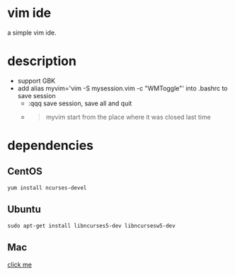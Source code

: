 # vim ide
a simple vim ide.

# description
* support GBK
* add alias myvim='vim -S mysession.vim -c "WMToggle"' into .bashrc to save session
    * :qqq save session, save all and quit
    * >myvim start from the place where it was closed last time

# dependencies
## CentOS
```
yum install ncurses-devel
```
## Ubuntu
```
sudo apt-get install libncurses5-dev libncursesw5-dev
```
## Mac
[click me](https://gist.github.com/cnruby/960344)
